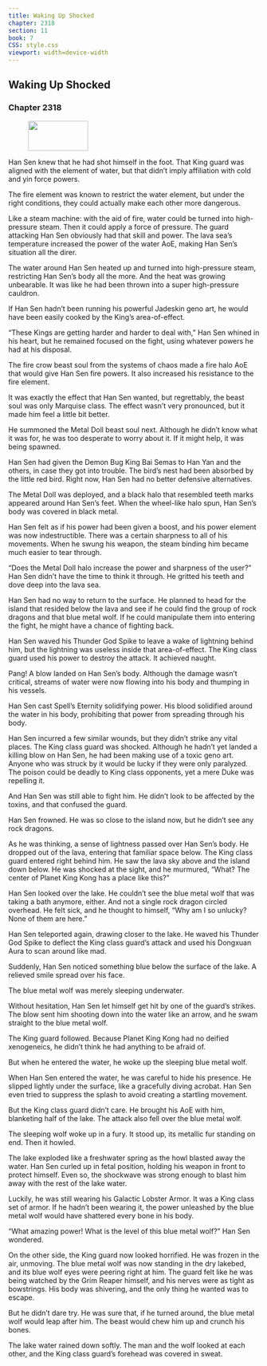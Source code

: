 ```yaml
---
title: Waking Up Shocked
chapter: 2318
section: 11
book: 7
CSS: style.css
viewport: width=device-width
---
```


## Waking Up Shocked

### Chapter 2318

<figure>
	<img src="../Images/gem.gif" alt="" id="gem" width="120" height="60" />
</figure>

Han Sen knew that he had shot himself in the foot. That King guard was aligned with the element of water, but that didn’t imply affiliation with cold and yin force powers.

The fire element was known to restrict the water element, but under the right conditions, they could actually make each other more dangerous.

Like a steam machine: with the aid of fire, water could be turned into high-pressure steam. Then it could apply a force of pressure. The guard attacking Han Sen obviously had that skill and power. The lava sea’s temperature increased the power of the water AoE, making Han Sen’s situation all the direr.

The water around Han Sen heated up and turned into high-pressure steam, restricting Han Sen’s body all the more. And the heat was growing unbearable. It was like he had been thrown into a super high-pressure cauldron.

If Han Sen hadn’t been running his powerful Jadeskin geno art, he would have been easily cooked by the King’s area-of-effect.

“These Kings are getting harder and harder to deal with,” Han Sen whined in his heart, but he remained focused on the fight, using whatever powers he had at his disposal.

The fire crow beast soul from the systems of chaos made a fire halo AoE that would give Han Sen fire powers. It also increased his resistance to the fire element.

It was exactly the effect that Han Sen wanted, but regrettably, the beast soul was only Marquise class. The effect wasn’t very pronounced, but it made him feel a little bit better.

He summoned the Metal Doll beast soul next. Although he didn’t know what it was for, he was too desperate to worry about it. If it might help, it was being spawned.

Han Sen had given the Demon Bug King Bai Semas to Han Yan and the others, in case they got into trouble. The bird’s nest had been absorbed by the little red bird. Right now, Han Sen had no better defensive alternatives.

The Metal Doll was deployed, and a black halo that resembled teeth marks appeared around Han Sen’s feet. When the wheel-like halo spun, Han Sen’s body was covered in black metal.

Han Sen felt as if his power had been given a boost, and his power element was now indestructible. There was a certain sharpness to all of his movements. When he swung his weapon, the steam binding him became much easier to tear through.

“Does the Metal Doll halo increase the power and sharpness of the user?” Han Sen didn’t have the time to think it through. He gritted his teeth and dove deep into the lava sea.

Han Sen had no way to return to the surface. He planned to head for the island that resided below the lava and see if he could find the group of rock dragons and that blue metal wolf. If he could manipulate them into entering the fight, he might have a chance of fighting back.

Han Sen waved his Thunder God Spike to leave a wake of lightning behind him, but the lightning was useless inside that area-of-effect. The King class guard used his power to destroy the attack. It achieved naught.

Pang! A blow landed on Han Sen’s body. Although the damage wasn’t critical, streams of water were now flowing into his body and thumping in his vessels.

Han Sen cast Spell’s Eternity solidifying power. His blood solidified around the water in his body, prohibiting that power from spreading through his body.

Han Sen incurred a few similar wounds, but they didn’t strike any vital places. The King class guard was shocked. Although he hadn’t yet landed a killing blow on Han Sen, he had been making use of a toxic geno art. Anyone who was struck by it would be lucky if they were only paralyzed. The poison could be deadly to King class opponents, yet a mere Duke was repelling it.

And Han Sen was still able to fight him. He didn’t look to be affected by the toxins, and that confused the guard.

Han Sen frowned. He was so close to the island now, but he didn’t see any rock dragons.

As he was thinking, a sense of lightness passed over Han Sen’s body. He dropped out of the lava, entering that familiar space below. The King class guard entered right behind him. He saw the lava sky above and the island down below. He was shocked at the sight, and he murmured, “What? The center of Planet King Kong has a place like this?”

Han Sen looked over the lake. He couldn’t see the blue metal wolf that was taking a bath anymore, either. And not a single rock dragon circled overhead. He felt sick, and he thought to himself, “Why am I so unlucky? None of them are here.”

Han Sen teleported again, drawing closer to the lake. He waved his Thunder God Spike to deflect the King class guard’s attack and used his Dongxuan Aura to scan around like mad.

Suddenly, Han Sen noticed something blue below the surface of the lake. A relieved smile spread over his face.

The blue metal wolf was merely sleeping underwater.

Without hesitation, Han Sen let himself get hit by one of the guard’s strikes. The blow sent him shooting down into the water like an arrow, and he swam straight to the blue metal wolf.

The King guard followed. Because Planet King Kong had no deified xenogeneics, he didn’t think he had anything to be afraid of.

But when he entered the water, he woke up the sleeping blue metal wolf.

When Han Sen entered the water, he was careful to hide his presence. He slipped lightly under the surface, like a gracefully diving acrobat. Han Sen even tried to suppress the splash to avoid creating a startling movement.

But the King class guard didn’t care. He brought his AoE with him, blanketing half of the lake. The attack also fell over the blue metal wolf.

The sleeping wolf woke up in a fury. It stood up, its metallic fur standing on end. Then it howled.

The lake exploded like a freshwater spring as the howl blasted away the water. Han Sen curled up in fetal position, holding his weapon in front to protect himself. Even so, the shockwave was strong enough to blast him away with the rest of the lake water.

Luckily, he was still wearing his Galactic Lobster Armor. It was a King class set of armor. If he hadn’t been wearing it, the power unleashed by the blue metal wolf would have shattered every bone in his body.

“What amazing power! What is the level of this blue metal wolf?” Han Sen wondered.

On the other side, the King guard now looked horrified. He was frozen in the air, unmoving. The blue metal wolf was now standing in the dry lakebed, and its blue wolf eyes were peering right at him. The guard felt like he was being watched by the Grim Reaper himself, and his nerves were as tight as bowstrings. His body was shivering, and the only thing he wanted was to escape.

But he didn’t dare try. He was sure that, if he turned around, the blue metal wolf would leap after him. The beast would chew him up and crunch his bones.

The lake water rained down softly. The man and the wolf looked at each other, and the King class guard’s forehead was covered in sweat.